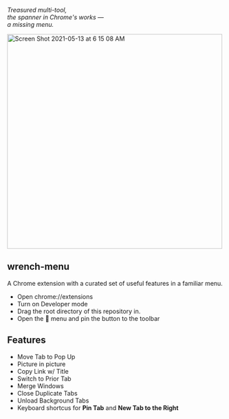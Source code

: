 _Treasured multi-tool,_  
_the spanner in Chrome's works_ —   
_a missing menu._


<img width="500" alt="Screen Shot 2021-05-13 at 6 15 08 AM" src="https://user-images.githubusercontent.com/563095/118130966-cd9b7500-b3b2-11eb-9bb0-06b050fad357.png">

## wrench-menu

A Chrome extension with a curated set of useful features in a familiar menu.

- Open chrome://extensions
- Turn on Developer mode
- Drag the root directory of this repository in.
- Open the 🧩 menu and pin the button to the toolbar

## Features
- Move Tab to Pop Up
- Picture in picture
- Copy Link w/ Title
- Switch to Prior Tab
- Merge Windows  
- Close Duplicate Tabs  
- Unload Background Tabs  
- Keyboard shortcus for **Pin Tab** and **New Tab to the Right**
